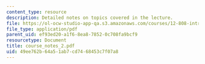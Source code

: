 ```yaml
---
content_type: resource
description: Detailed notes on topics covered in the lecture.
file: https://ol-ocw-studio-app-qa.s3.amazonaws.com/courses/12-808-introduction-to-observational-physical-oceanography-fall-2004/49ee762b64a51ab7cd7468453c7f07a8_course_notes_2.pdf
file_type: application/pdf
parent_uid: ef93ed20-a1f6-8ea8-7852-0c708fa9bcf9
resourcetype: Document
title: course_notes_2.pdf
uid: 49ee762b-64a5-1ab7-cd74-68453c7f07a8
---
```

